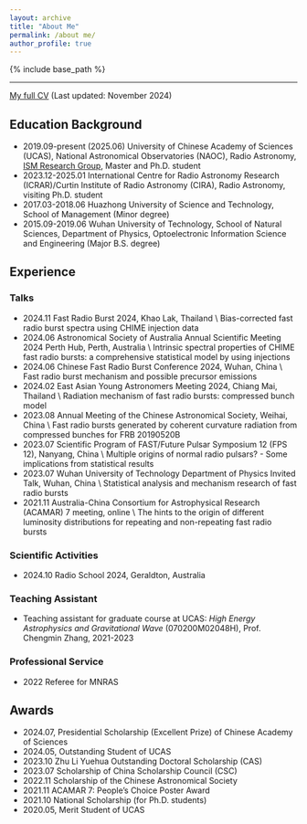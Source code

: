 ```yaml
---
layout: archive
title: "About Me"
permalink: /about me/
author_profile: true
---
```


{% include base_path %}

----

 [My full CV](../files/CV_cxh.pdf) (Last updated: November 2024)

## Education Background

- 2019.09-present (2025.06) University of Chinese Academy of Sciences (UCAS), National Astronomical Observatories (NAOC), Radio Astronomy, [ISM Research Group](http://groups.bao.ac.cn/ism/english/), Master and Ph.D. student
- 2023.12-2025.01 International Centre for Radio Astronomy Research (ICRAR)/Curtin Institute of Radio Astronomy (CIRA), Radio Astronomy, visiting Ph.D. student
- 2017.03-2018.06 Huazhong University of Science and Technology, School of Management (Minor degree)
- 2015.09-2019.06 Wuhan University of Technology, School of Natural Sciences, Department of Physics, Optoelectronic Information Science and Engineering (Major B.S. degree)



## Experience

### Talks

- 2024.11 Fast Radio Burst 2024, Khao Lak, Thailand \\
  Bias-corrected fast radio burst spectra using CHIME injection data
- 2024.06 Astronomical Society of Australia Annual Scientific Meeting 2024 Perth Hub, Perth, Australia \\
  Intrinsic spectral properties of CHIME fast radio bursts: a comprehensive statistical model by using injections
- 2024.06 Chinese Fast Radio Burst Conference 2024, Wuhan, China \\
  Fast radio burst mechanism and possible precursor emissions
- 2024.02 East Asian Young Astronomers Meeting 2024, Chiang Mai, Thailand \\
  Radiation mechanism of fast radio bursts: compressed bunch model
- 2023.08 Annual Meeting of the Chinese Astronomical Society, Weihai, China \\
  Fast radio bursts generated by coherent curvature radiation from compressed bunches for FRB 20190520B
- 2023.07 Scientific Program of FAST/Future Pulsar Symposium 12 (FPS 12), Nanyang, China \\
  Multiple origins of normal radio pulsars? - Some implications from statistical results
- 2023.07 Wuhan University of Technology Department of Physics Invited Talk, Wuhan, China \\
  Statistical analysis and mechanism research of fast radio bursts
- 2021.11 Australia-China Consortium for Astrophysical Research (ACAMAR) 7 meeting, online \\
The hints to the origin of different luminosity distributions for repeating and non-repeating fast radio bursts

### Scientific Activities

- 2024.10 Radio School 2024, Geraldton, Australia

### Teaching Assistant

- Teaching assistant for graduate course at UCAS: *High Energy Astrophysics and Gravitational Wave* (070200M02048H), Prof. Chengmin Zhang, 2021-2023

### Professional Service

- 2022 Referee for MNRAS

## Awards

- 2024.07, Presidential Scholarship (Excellent Prize) of Chinese Academy of Sciences
- 2024.05, Outstanding Student of UCAS
- 2023.10 Zhu Li Yuehua Outstanding Doctoral Scholarship (CAS)
- 2023.07 Scholarship of China Scholarship Council (CSC)
- 2022.11 Scholarship of the Chinese Astronomical Society
- 2021.11 ACAMAR 7: People’s Choice Poster Award
- 2021.10 National Scholarship (for Ph.D. students)
- 2020.05, Merit Student of UCAS
